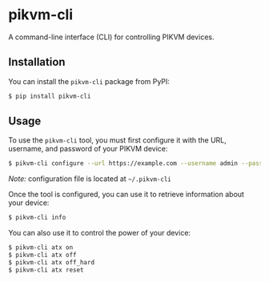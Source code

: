 # pikvm-cli

A command-line interface (CLI) for controlling PIKVM devices.

## Installation

You can install the `pikvm-cli` package from PyPI:

```sh
$ pip install pikvm-cli
```

## Usage

To use the `pikvm-cli` tool, you must first configure it with the URL, username, and password of your PIKVM device:

```sh
$ pikvm-cli configure --url https://example.com --username admin --password secret
```

_Note:_ configuration file is located at `~/.pikvm-cli`

Once the tool is configured, you can use it to retrieve information about your device:

```sh
$ pikvm-cli info
```

You can also use it to control the power of your device:

```sh
$ pikvm-cli atx on
$ pikvm-cli atx off
$ pikvm-cli atx off_hard
$ pikvm-cli atx reset
```
